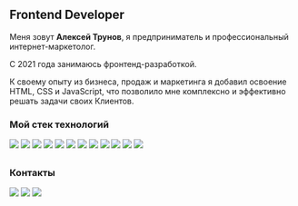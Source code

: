 ## Frontend Developer

Меня зовут **Алексей Трунов**, я предприниматель и профессиональный интернет-маркетолог.

С 2021 года занимаюсь фронтенд-разработкой.

К своему опыту из бизнеса, продаж и маркетинга я добавил освоение HTML, CSS и JavaScript, что позволило мне комплексно и эффективно решать задачи своих Клиентов.

### Мой стек технологий

<img src="https://img.shields.io/badge/HTML-f2f2f2?style=for-the-badge&logo=HTML5&logoColor=E34F26"/> <img src="https://img.shields.io/badge/CSS-f2f2f2?style=for-the-badge&logo=CSS3&logoColor=1572B6"/> <img src="https://img.shields.io/badge/Bootstrap-f2f2f2?style=for-the-badge&logo=Bootstrap&logoColor=7952B3"/> <img src="https://img.shields.io/badge/JavaScript-f2f2f2?style=for-the-badge&logo=JavaScript&logoColor=ed7e31"/> <img src="https://img.shields.io/badge/jQuery-f2f2f2?style=for-the-badge&logo=jQuery&logoColor=0769AD"/> <img src="https://img.shields.io/badge/gulp-f2f2f2?style=for-the-badge&logo=gulp&logoColor=CF4647"/> <img src="https://img.shields.io/badge/Git-f2f2f2?style=for-the-badge&logo=Git&logoColor=F05032"/> <img src="https://img.shields.io/badge/GitHub-f2f2f2?style=for-the-badge&logo=GitHub&logoColor=181717"/> <img src="https://img.shields.io/badge/WordPress-f2f2f2?style=for-the-badge&logo=WordPress&logoColor=21759B"/> <img src="https://img.shields.io/badge/Figma-f2f2f2?style=for-the-badge&logo=Figma&logoColor=F24E1E"/> <img src="https://img.shields.io/badge/Photoshop-f2f2f2?style=for-the-badge&logo=AdobePhotoshop&logoColor=31A8FF"/> <img src="https://img.shields.io/badge/Illustrator-f2f2f2?style=for-the-badge&logo=AdobeIllustrator&logoColor=FF9A00"/>

##
### Контакты

[<img src="https://img.shields.io/badge/Telegram-ffffff?style=for-the-badge&logo=Telegram&logoColor=#26A5E4"/>](https://t.me/trunov_alexey)
[<img src="https://img.shields.io/badge/Instagram-ffffff?style=for-the-badge&logo=Instagram&logoColor=#E4405F"/>](https://www.instagram.com/trunov_alexey/)
[<img src="https://img.shields.io/badge/VK-ffffff?style=for-the-badge&logo=VK&logoColor=0077FF"/>](https://vk.com/trunov_alexey)
